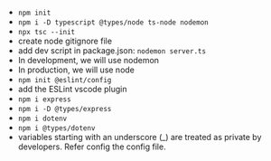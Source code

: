 - `npm init`
- `npm i -D typescript @types/node ts-node nodemon`
- `npx tsc --init`
- create node gitignore file
- add dev script in package.json: `nodemon server.ts`
- In development, we will use nodemon
- In production, we will use node
- `npm init @eslint/config`
- add the ESLint vscode plugin
- `npm i express`
- `npm i -D @types/express`
- `npm i dotenv`
- `npm i @types/dotenv`
- variables starting with an underscore (\_) are treated as private by developers. Refer config the
  config file.
